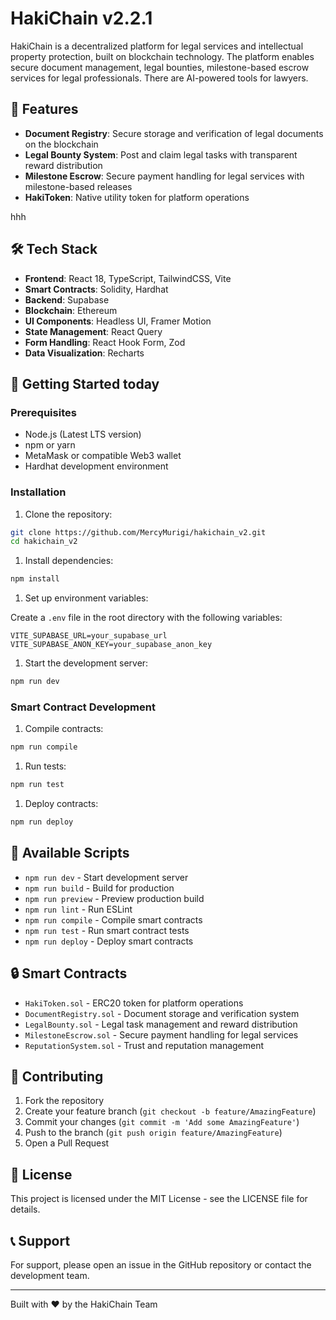 
# HakiChain v2.2.1

HakiChain is a decentralized platform for legal services and intellectual property protection, built on blockchain technology. The platform enables secure document management, legal bounties, milestone-based escrow services for legal professionals. There are AI-powered tools for lawyers. 

## 🌟 Features

- **Document Registry**: Secure storage and verification of legal documents on the blockchain
- **Legal Bounty System**: Post and claim legal tasks with transparent reward distribution
- **Milestone Escrow**: Secure payment handling for legal services with milestone-based releases
- **HakiToken**: Native utility token for platform operations 


hhh
## 🛠️ Tech Stack

- **Frontend**: React 18, TypeScript, TailwindCSS, Vite
- **Smart Contracts**: Solidity, Hardhat
- **Backend**: Supabase
- **Blockchain**: Ethereum
- **UI Components**: Headless UI, Framer Motion
- **State Management**: React Query
- **Form Handling**: React Hook Form, Zod
- **Data Visualization**: Recharts

## 🚀 Getting Started today


### Prerequisites

- Node.js (Latest LTS version)
- npm or yarn
- MetaMask or compatible Web3 wallet
- Hardhat development environment

### Installation

1. Clone the repository:

```bash
git clone https://github.com/MercyMurigi/hakichain_v2.git
cd hakichain_v2
```

1. Install dependencies:

```bash
npm install
```

1. Set up environment variables:

Create a `.env` file in the root directory with the following variables:

```env
VITE_SUPABASE_URL=your_supabase_url
VITE_SUPABASE_ANON_KEY=your_supabase_anon_key
```

1. Start the development server:

```bash
npm run dev
```

### Smart Contract Development

1. Compile contracts:

```bash
npm run compile
```

1. Run tests:

```bash
npm run test
```

1. Deploy contracts:

```bash
npm run deploy
```

## 📝 Available Scripts

- `npm run dev` - Start development server
- `npm run build` - Build for production
- `npm run preview` - Preview production build
- `npm run lint` - Run ESLint
- `npm run compile` - Compile smart contracts
- `npm run test` - Run smart contract tests
- `npm run deploy` - Deploy smart contracts

## 🔒 Smart Contracts

- `HakiToken.sol` - ERC20 token for platform operations
- `DocumentRegistry.sol` - Document storage and verification system
- `LegalBounty.sol` - Legal task management and reward distribution
- `MilestoneEscrow.sol` - Secure payment handling for legal services
- `ReputationSystem.sol` - Trust and reputation management

## 🤝 Contributing

1. Fork the repository
2. Create your feature branch (`git checkout -b feature/AmazingFeature`)
3. Commit your changes (`git commit -m 'Add some AmazingFeature'`)
4. Push to the branch (`git push origin feature/AmazingFeature`)
5. Open a Pull Request

## 📄 License

This project is licensed under the MIT License - see the LICENSE file for details.

## 📞 Support

For support, please open an issue in the GitHub repository or contact the development team.

---

Built with ❤️ by the HakiChain Team
